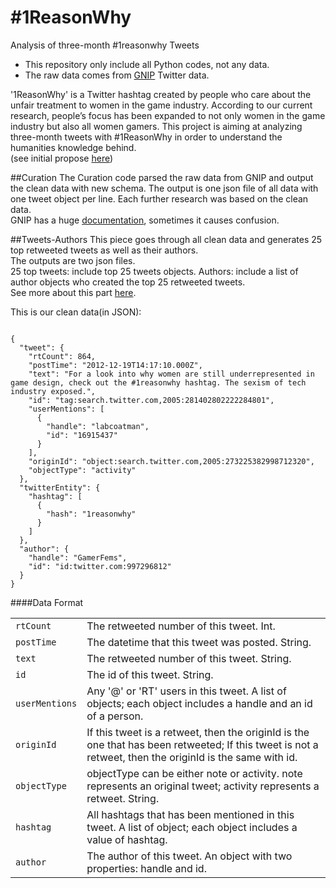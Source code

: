 \#1ReasonWhy
==========

Analysis of three-month #1reasonwhy Tweets

* This repository only include all Python codes, not any data.
* The raw data comes from [GNIP](http://gnip.com/) Twitter data.

'1ReasonWhy' is a Twitter hashtag created by people who care about the unfair treatment to women in the game industry. According to our current research, people’s focus has been expanded to not only women in the game industry but also all women gamers. This project is aiming at analyzing three-month tweets with #1ReasonWhy in order to understand the humanities knowledge behind.    
(see initial propose [here](https://medium.com/research-methods-in-digital-humanities/project-1reasonwhy-17022abf3bd9))

##Curation
The Curation code parsed the raw data from GNIP and output the clean data with new schema. The output is one json file of all data with one tweet object per line. Each further research was based on the clean data.    
GNIP has a huge [documentation](http://support.gnip.com/sources/twitter/data_format.html), sometimes it causes confusion.    

##Tweets-Authors
This piece goes through all clean data and generates 25 top retweeted tweets as well as their authors.    
The outputs are two json files.   
25 top tweets: include top 25 tweets objects.
Authors: include a list of author objects who created the top 25 retweeted tweets.    
See more about this part [here](https://medium.com/@CiciRaoXi/1reasonwhy-authority-f1ce39ac6ec).

This is our clean data(in JSON):

<pre><code>
{
  "tweet": {
    "rtCount": 864,
    "postTime": "2012-12-19T14:17:10.000Z",
    "text": "For a look into why women are still underrepresented in game design, check out the #1reasonwhy hashtag. The sexism of tech industry exposed.",
    "id": "tag:search.twitter.com,2005:281402802222284801",
    "userMentions": [
      {
        "handle": "labcoatman",
        "id": "16915437"
      }
    ],
    "originId": "object:search.twitter.com,2005:273225382998712320",
    "objectType": "activity"
  },
  "twitterEntity": {
    "hashtag": [
      {
        "hash": "1reasonwhy"
      }
    ]
  },
  "author": {
    "handle": "GamerFems",
    "id": "id:twitter.com:997296812"
  }
}
</code></pre>

####Data Format    
<table>
    <tr>
        <td><code>rtCount</code></td>
        <td>The retweeted number of this tweet. Int. </td>
    </tr>
    <tr>
        <td><code>postTime</code></td>
        <td>The datetime that this tweet was posted. String.</td>
    </tr>
    <tr>
        <td><code>text</code></td>
        <td>The retweeted number of this tweet. String.</td>
    </tr>
    <tr>
        <td><code>id</code></td>
        <td>The id of this tweet. String.</td>
    </tr>
    <tr>
        <td><code>userMentions</code></td>
        <td>Any '@' or 'RT' users in this tweet. A list of objects; each object includes a handle and an id of a person. </td>
    </tr>
    <tr>
        <td><code>originId</code></td>
        <td>If this tweet is a retweet, then the originId is the one that has been retweeted; If this tweet is not a retweet, then the originId is the same with id. </td>
    </tr>
    <tr>
        <td><code>objectType</code></td>
        <td>objectType can be either note or activity. note represents an original tweet; activity represents a retweet. String. </td>
    </tr>
    <tr>
        <td><code>hashtag</code></td>
        <td>All hashtags that has been mentioned in this tweet. A list of object; each object includes a value of hashtag. </td>
    </tr>
    <tr>
        <td><code>author</code></td>
        <td>The author of this tweet. An object with two properties: handle and id. </td>
    </tr>    


